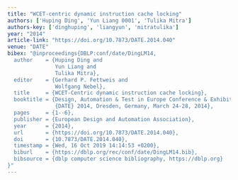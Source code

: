 ```yaml
---
title: "WCET-centric dynamic instruction cache locking"
authors: ['Huping Ding', 'Yun Liang 0001', 'Tulika Mitra']
authors-key: ['dinghuping', 'liangyun', 'mitratulika']
year: "2014"
article-link: "https://doi.org/10.7873/DATE.2014.040"
venue: "DATE"
bibex: "@inproceedings{DBLP:conf/date/DingLM14,
  author    = {Huping Ding and
               Yun Liang and
               Tulika Mitra},
  editor    = {Gerhard P. Fettweis and
               Wolfgang Nebel},
  title     = {WCET-Centric dynamic instruction cache locking},
  booktitle = {Design, Automation & Test in Europe Conference & Exhibition,
               {DATE} 2014, Dresden, Germany, March 24-28, 2014},
  pages     = {1--6},
  publisher = {European Design and Automation Association},
  year      = {2014},
  url       = {https://doi.org/10.7873/DATE.2014.040},
  doi       = {10.7873/DATE.2014.040},
  timestamp = {Wed, 16 Oct 2019 14:14:53 +0200},
  biburl    = {https://dblp.org/rec/conf/date/DingLM14.bib},
  bibsource = {dblp computer science bibliography, https://dblp.org}
}"
---
```

